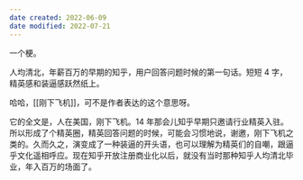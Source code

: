 ```yaml
---
date created: 2022-06-09
date modified: 2022-07-21
---
```


一个梗。

人均清北，年薪百万的早期的知乎，用户回答问题时候的第一句话。短短 4 字，精英感和装逼感跃然纸上。

哈哈，[[刚下飞机]]，可不是作者表达的这个意思呀。

它的全文是，人在美国，刚下飞机。14 年那会儿知乎早期只邀请行业精英入驻。所以形成了个精英圈，精英回答问题的时候，可能会习惯地说，谢邀，刚下飞机之类的。久而久之，演变成了一种装逼的开头语，也可以理解为精英们的自嘲，跟逼乎文化遥相呼应。现在知乎开放注册商业化以后，就没有当时那种知乎人均清北毕业，年入百万的场面了。
